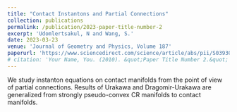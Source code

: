 ```yaml
---
title: "Contact Instantons and Partial Connections"
collection: publications
permalink: /publication/2023-paper-title-number-2
excerpt: 'Udomlertsakul, N and Wang, S.'
date: 2023-03-23
venue: 'Journal of Geometry and Physics, Volume 187'
paperurl: 'https://www.sciencedirect.com/science/article/abs/pii/S0393044022002972?via%3Dihub'
# citation: 'Your Name, You. (2010). &quot;Paper Title Number 2.&quot; <i>Journal 1</i>. 1(2).'
---
```


We study instanton equations on contact manifolds from the point of view of partial connections. Results of Urakawa and Dragomir-Urakawa are generalized from strongly pseudo-convex CR manifolds to contact manifolds.
